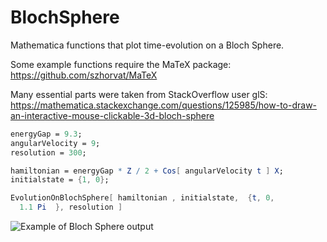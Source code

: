 # BlochSphere
Mathematica functions that plot time-evolution on a Bloch Sphere.

Some example functions require the MaTeX package:
https://github.com/szhorvat/MaTeX

Many essential parts were taken from StackOverflow user glS:
https://mathematica.stackexchange.com/questions/125985/how-to-draw-an-interactive-mouse-clickable-3d-bloch-sphere


```Mathematica
energyGap = 9.3;
angularVelocity = 9;
resolution = 300;

hamiltonian = energyGap * Z / 2 + Cos[ angularVelocity t ] X;
initialstate = {1, 0};

EvolutionOnBlochSphere[ hamiltonian , initialstate,  {t, 0, 
  1.1 Pi  }, resolution ]
```

![Example of Bloch Sphere output](https://raw.githubusercontent.com/username/projectname/branch/path/to/img.png)

